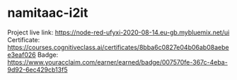 # namitaac-i2it
Project live link: https://node-red-ufyxi-2020-08-14.eu-gb.mybluemix.net/ui
Certificate: https://courses.cognitiveclass.ai/certificates/8bba6c0827e04b06ab08aebee3eaf026
Badge: https://www.youracclaim.com/earner/earned/badge/007570fe-367c-4eba-9d92-6ec429cb13f5
